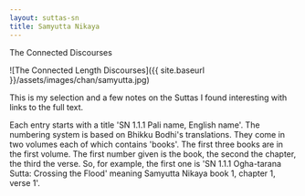 ```yaml
---
layout: suttas-sn
title: Samyutta Nikaya
---
```


The Connected Discourses

![The Connected Length Discourses]({{ site.baseurl }}/assets/images/chan/samyutta.jpg)

This is my selection and a few notes on the Suttas I found interesting with links to the full text.

Each entry starts with a title 'SN 1.1.1 Pali name, English name'. The numbering system is based on Bhikku Bodhi's translations. They come in two volumes each of which contains 'books'. The first three books are in the first volume. The first number given is the book, the second the chapter, the third the verse. So, for example, the first one is 'SN 1.1.1 Ogha-tarana Sutta: Crossing the Flood' meaning Samyutta Nikaya book 1, chapter 1, verse 1'.  
